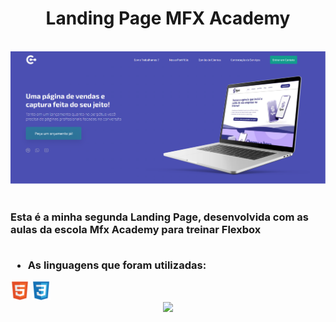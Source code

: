 <h1 align="center">Landing Page MFX Academy </h1>
<br>
<img src= "https://github.com/BrunoDutra91/Landing-Page2-Mfx/blob/master/img/Captura%20de%20tela%202025-03-05%20173348.png?raw=true" /> <br><br>


<h3> Esta é a minha segunda Landing Page, desenvolvida com as aulas da escola Mfx Academy para treinar Flexbox 
<br>
<br>

- As linguagens que foram utilizadas: </h3>

<img src="https://raw.githubusercontent.com/devicons/devicon/6910f0503efdd315c8f9b858234310c06e04d9c0/icons/html5/html5-original.svg" width="30px" /> 
<img src="https://raw.githubusercontent.com/devicons/devicon/6910f0503efdd315c8f9b858234310c06e04d9c0/icons/css3/css3-original.svg" width="30px" />



<div align="center"> 
<a href="https://brunodutra91.github.io/Landing-Page2-Mfx/"  >
  <img   width="120px" src="https://img.shields.io/website-up-down-green-red/http/monip.org.svg"  /> 
</a>
</div>

